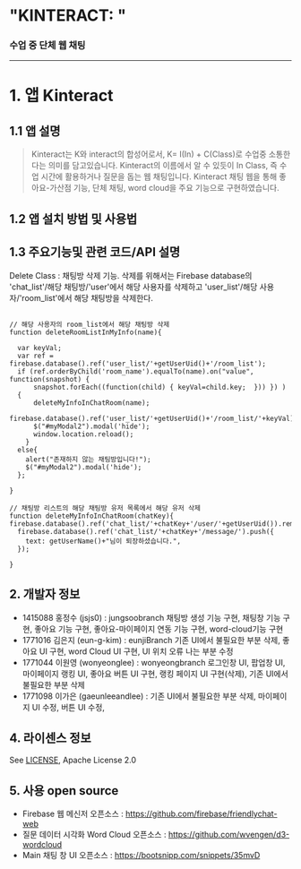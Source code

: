 "KINTERACT: "
============
### 수업 중 단체 웹 채팅
------------


# 1. 앱 Kinteract
## 1.1 앱 설명
>Kinteract는 K와 interact의 합성어로서, K= I(In) + C(Class)로 수업중 소통한다는 의미를 담고있습니다.
>Kinteract의 이름에서 알 수 있듯이 In Class, 즉 수업 시간에 활용하거나 질문을 돕는 웹 채팅입니다. 
>Kinteract 채팅 웹을 통해 좋아요-가산점 기능, 단체 채팅, word cloud을 주요 기능으로 구현하였습니다.

## 1.2 앱 설치 방법 및 사용법
## 1.3 주요기능및 관련 코드/API 설명

Delete Class : 채팅방 삭제 기능. 삭제를 위해서는 Firebase database의 'chat_list'/해당 채팅방/'user'에서 해당 사용자를 삭제하고 'user_list'/해당 사용자/'room_list'에서 해당 채팅방을 삭제한다.
```

// 해당 사용자의 room_list에서 해당 채팅방 삭제
function deleteRoomListInMyInfo(name){ 

  var keyVal;
  var ref = firebase.database().ref('user_list/'+getUserUid()+'/room_list');
  if (ref.orderByChild('room_name').equalTo(name).on("value", function(snapshot) {
      snapshot.forEach((function(child) { keyVal=child.key;  })) }) )
  {
      deleteMyInfoInChatRoom(name);
      firebase.database().ref('user_list/'+getUserUid()+'/room_list/'+keyVal).remove();
      $("#myModal2").modal('hide');
      window.location.reload();
    }
  else{
    alert("존재하지 않는 채팅방입니다!");
    $("#myModal2").modal('hide');
  };

}

// 채팅방 리스트의 해당 채팅방 유저 목록에서 해당 유저 삭제
function deleteMyInfoInChatRoom(chatKey){ 
firebase.database().ref('chat_list/'+chatKey+'/user/'+getUserUid()).remove();
  firebase.database().ref('chat_list/'+chatKey+'/message/').push({
    text: getUserName()+"님이 퇴장하셨습니다.",
  });

}

```


## 2. 개발자 정보

- 1415088 홍정수 (jsjs0) 
  : jungsoobranch
  채팅방 생성 기능 구현, 채팅창 기능 구현, 좋아요 기능 구현, 좋아요-마이페이지 연동 기능 구현, word-cloud기능 구현
- 1771016 김은지 (eun-g-kim)
  : eunjiBranch
  기존 UI에서 불필요한 부분 삭제, 좋아요 UI 구현, word Cloud UI 구현, UI 위치 오류 나는 부분 수정
- 1771044 이원영 (wonyeonglee) 
  : wonyeongbranch
 로그인창 UI, 팝업창 UI, 마이페이지 랭킹 UI, 좋아요 버튼 UI 구현, 랭킹 페이지 UI 구현(삭제), 기존 UI에서 불필요한 부분 삭제
- 1771098 이가은 (gaeunleeandlee) 
  : 기존 UI에서 불필요한 부분 삭제, 마이페이지 UI 수정, 버튼 UI 수정, 
  
  

## 4. 라이센스 정보
See [LICENSE](LICENSE), Apache License 2.0

## 5. 사용 open source
+ Firebase 웹 메신저 오픈소스 : https://github.com/firebase/friendlychat-web
+ 질문 데이터 시각화 Word Cloud 오픈소스 : https://github.com/wvengen/d3-wordcloud
+ Main 채팅 창 UI 오픈소스 : https://bootsnipp.com/snippets/35mvD
